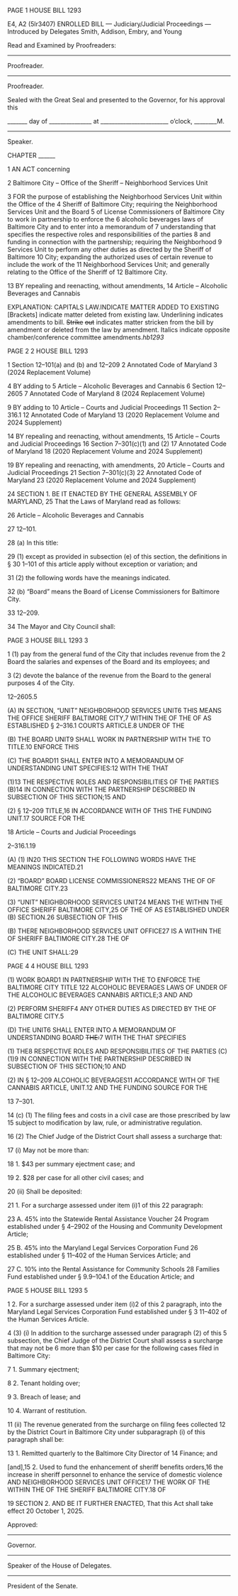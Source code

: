 PAGE 1
HOUSE BILL 1293

E4, A2 (5lr3407)
ENROLLED BILL
— Judiciary/Judicial Proceedings —
Introduced by Delegates Smith, Addison, Embry, and Young

Read and Examined by Proofreaders:

_______________________________________________
Proofreader.
_______________________________________________
Proofreader.

Sealed with the Great Seal and presented to the Governor, for his approval this

_______ day of _______________ at ________________________ o’clock, ________M.

______________________________________________
Speaker.

CHAPTER ______

1 AN ACT concerning

2 Baltimore City – Office of the Sheriff – Neighborhood Services Unit

3 FOR the purpose of establishing the Neighborhood Services Unit within the Office of the
4 Sheriff of Baltimore City; requiring the Neighborhood Services Unit and the Board
5 of License Commissioners of Baltimore City to work in partnership to enforce the
6 alcoholic beverages laws of Baltimore City and to enter into a memorandum of
7 understanding that specifies the respective roles and responsibilities of the parties
8 and funding in connection with the partnership; requiring the Neighborhood
9 Services Unit to perform any other duties as directed by the Sheriff of Baltimore
10 City; expanding the authorized uses of certain revenue to include the work of the
11 Neighborhood Services Unit; and generally relating to the Office of the Sheriff of
12 Baltimore City.

13 BY repealing and reenacting, without amendments,
14 Article – Alcoholic Beverages and Cannabis

EXPLANATION: CAPITALS LAW.INDICATE MATTER ADDED TO EXISTING
[Brackets] indicate matter deleted from existing law.
Underlining indicates amendments to bill.
~~Strike~~ ~~out~~ indicates matter stricken from the bill by amendment or deleted from the law by
amendment.
Italics indicate opposite chamber/conference committee amendments.*hb1293*

PAGE 2
2 HOUSE BILL 1293

1 Section 12–101(a) and (b) and 12–209
2 Annotated Code of Maryland
3 (2024 Replacement Volume)

4 BY adding to
5 Article – Alcoholic Beverages and Cannabis
6 Section 12–2605
7 Annotated Code of Maryland
8 (2024 Replacement Volume)

9 BY adding to
10 Article – Courts and Judicial Proceedings
11 Section 2–316.1
12 Annotated Code of Maryland
13 (2020 Replacement Volume and 2024 Supplement)

14 BY repealing and reenacting, without amendments,
15 Article – Courts and Judicial Proceedings
16 Section 7–301(c)(1) and (2)
17 Annotated Code of Maryland
18 (2020 Replacement Volume and 2024 Supplement)

19 BY repealing and reenacting, with amendments,
20 Article – Courts and Judicial Proceedings
21 Section 7–301(c)(3)
22 Annotated Code of Maryland
23 (2020 Replacement Volume and 2024 Supplement)

24 SECTION 1. BE IT ENACTED BY THE GENERAL ASSEMBLY OF MARYLAND,
25 That the Laws of Maryland read as follows:

26 Article – Alcoholic Beverages and Cannabis

27 12–101.

28 (a) In this title:

29 (1) except as provided in subsection (e) of this section, the definitions in §
30 1–101 of this article apply without exception or variation; and

31 (2) the following words have the meanings indicated.

32 (b) “Board” means the Board of License Commissioners for Baltimore City.

33 12–209.

34 The Mayor and City Council shall:

PAGE 3
HOUSE BILL 1293 3

1 (1) pay from the general fund of the City that includes revenue from the
2 Board the salaries and expenses of the Board and its employees; and

3 (2) devote the balance of the revenue from the Board to the general purposes
4 of the City.

12–2605.5

(A) IN SECTION, “UNIT” NEIGHBORHOOD SERVICES UNIT6 THIS MEANS THE
OFFICE SHERIFF BALTIMORE CITY,7 WITHIN THE OF THE OF AS ESTABLISHED
§ 2–316.1 COURTS ARTICLE.8 UNDER OF THE

(B) THE BOARD UNIT9 SHALL WORK IN PARTNERSHIP WITH THE TO
TITLE.10 ENFORCE THIS

(C) THE BOARD11 SHALL ENTER INTO A MEMORANDUM OF UNDERSTANDING
UNIT SPECIFIES:12 WITH THE THAT

(1)13 THE RESPECTIVE ROLES AND RESPONSIBILITIES OF THE PARTIES
(B)14 IN CONNECTION WITH THE PARTNERSHIP DESCRIBED IN SUBSECTION OF THIS
SECTION;15 AND

(2) § 12–209 TITLE,16 IN ACCORDANCE WITH OF THIS THE FUNDING
UNIT.17 SOURCE FOR THE

18 Article – Courts and Judicial Proceedings

2–316.1.19

(A) (1) IN20 THIS SECTION THE FOLLOWING WORDS HAVE THE MEANINGS
INDICATED.21

(2) “BOARD” BOARD LICENSE COMMISSIONERS22 MEANS THE OF OF
BALTIMORE CITY.23

(3) “UNIT” NEIGHBORHOOD SERVICES UNIT24 MEANS THE WITHIN THE
OFFICE SHERIFF BALTIMORE CITY,25 OF THE OF AS ESTABLISHED UNDER
(B) SECTION.26 SUBSECTION OF THIS

(B) THERE NEIGHBORHOOD SERVICES UNIT OFFICE27 IS A WITHIN THE OF
SHERIFF BALTIMORE CITY.28 THE OF

(C) THE UNIT SHALL:29

PAGE 4
4 HOUSE BILL 1293

(1) WORK BOARD1 IN PARTNERSHIP WITH THE TO ENFORCE THE
BALTIMORE CITY TITLE 122 ALCOHOLIC BEVERAGES LAWS OF UNDER OF THE
ALCOHOLIC BEVERAGES CANNABIS ARTICLE;3 AND AND

(2) PERFORM SHERIFF4 ANY OTHER DUTIES AS DIRECTED BY THE OF
BALTIMORE CITY.5

(D) THE UNIT6 SHALL ENTER INTO A MEMORANDUM OF UNDERSTANDING
BOARD ~~THE:~~7 WITH THE THAT SPECIFIES

(1) THE8 RESPECTIVE ROLES AND RESPONSIBILITIES OF THE PARTIES
(C)(1)9 IN CONNECTION WITH THE PARTNERSHIP DESCRIBED IN SUBSECTION OF THIS
SECTION;10 AND

(2) IN § 12–209 ALCOHOLIC BEVERAGES11 ACCORDANCE WITH OF THE
CANNABIS ARTICLE, UNIT.12 AND THE FUNDING SOURCE FOR THE

13 7–301.

14 (c) (1) The filing fees and costs in a civil case are those prescribed by law
15 subject to modification by law, rule, or administrative regulation.

16 (2) The Chief Judge of the District Court shall assess a surcharge that:

17 (i) May not be more than:

18 1. $43 per summary ejectment case; and

19 2. $28 per case for all other civil cases; and

20 (ii) Shall be deposited:

21 1. For a surcharge assessed under item (i)1 of this
22 paragraph:

23 A. 45% into the Statewide Rental Assistance Voucher
24 Program established under § 4–2902 of the Housing and Community Development Article;

25 B. 45% into the Maryland Legal Services Corporation Fund
26 established under § 11–402 of the Human Services Article; and

27 C. 10% into the Rental Assistance for Community Schools
28 Families Fund established under § 9.9–104.1 of the Education Article; and

PAGE 5
HOUSE BILL 1293 5

1 2. For a surcharge assessed under item (i)2 of this
2 paragraph, into the Maryland Legal Services Corporation Fund established under §
3 11–402 of the Human Services Article.

4 (3) (i) In addition to the surcharge assessed under paragraph (2) of this
5 subsection, the Chief Judge of the District Court shall assess a surcharge that may not be
6 more than $10 per case for the following cases filed in Baltimore City:

7 1. Summary ejectment;

8 2. Tenant holding over;

9 3. Breach of lease; and

10 4. Warrant of restitution.

11 (ii) The revenue generated from the surcharge on filing fees collected
12 by the District Court in Baltimore City under subparagraph (i) of this paragraph shall be:

13 1. Remitted quarterly to the Baltimore City Director of
14 Finance; and

[and],15 2. Used to fund the enhancement of sheriff benefits
orders,16 the increase in sheriff personnel to enhance the service of domestic violence AND
NEIGHBORHOOD SERVICES UNIT OFFICE17 THE WORK OF THE WITHIN THE OF THE
SHERIFF BALTIMORE CITY.18 OF

19 SECTION 2. AND BE IT FURTHER ENACTED, That this Act shall take effect
20 October 1, 2025.

Approved:

________________________________________________________________________________
Governor.

________________________________________________________________________________
Speaker of the House of Delegates.

________________________________________________________________________________
President of the Senate.